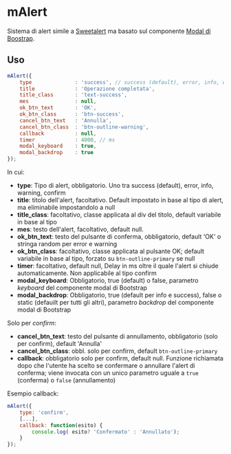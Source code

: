 # mAlert

Sistema di alert simile a [Sweetalert](https://sweetalert.js.org/) ma basato sul componente [Modal di Boostrap](https://getbootstrap.com/docs/4.0/components/modal/).


## Uso

```javascript
mAlert({
    type              : 'success', // success (default), error, info, warning, confirm  
    title             : 'Operazione completata',
    title_class       : 'text-success',
    mes               : null,
    ok_btn_text       : 'OK',
    ok_btn_class      : 'btn-success',
    cancel_btn_text   : 'Annulla',
    cancel_btn_class  : 'btn-outline-warning',
    callback          : null,
    timer             : 4000, // ms
    modal_keyboard    : true,
    modal_backdrop    : true
});
```

In cui:

* **type**: Tipo di alert, obbligatorio. Uno tra success (default), error, info, warning, confirm  
* **title**: titolo dell'alert, facoltativo. Default impostato in base al tipo di alert, ma eliminabile impostandolo a null
* **title_class**: facoltativo, classe applicata al div del titolo, default variabile in base al tipo
* **mes**: testo dell'alert, facoltativo, default null.
* **ok\_btn\_text**: testo del pulsante di conferma, obbligatorio, default 'OK' o stringa random per error e warning
* **ok\_btn\_class**: facoltativo, classe applicata al pulsante OK; default variabile in base al tipo, forzato su `btn-outline-primary` se null
* **timer**: facoltativo, default null, Delay in ms oltre il quale l'alert si chiude automaticamente. Non applicabile al tipo confirm
* **modal\_keyboard**: Obbligatorio, true (default) o false, parametro *keyboard* del componente modal di Bootstrap
* **modal\_backdrop**: Obbligatorio, true (default per info e success), false o static (defauilt per tutti gli altri), parametro *backdrop* del componente modal di Bootstrap

Solo per *confirm*:

* **cancel\_btn\_text**: testo del pulsante di annullamento, obbligatorio (solo per confirm), default 'Annulla'
* **cancel\_btn\_class**: obbl. solo per confirm, default `btn-outline-primary`
* **callback**: obbligatorio solo per confirm, default null. Funzione richiamata dopo che l'utente ha scelto se confermare o annullare l'alert di conferma; viene invocata con un unico parametro uguale a `true` (conferma) o `false` (annullamento)

Esempio callback:

```javascript
mAlert({
    type: 'confirm',
    [...],
    callback: function(esito) {
        console.log( esito? 'Confermato' : 'Annullato');
    }
});
```

